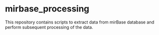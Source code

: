 # mirbase_processing
This repository contains scripts to extract data from mirBase database and perform subsequent processing of the data.
